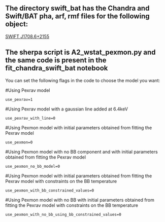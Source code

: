 ## The directory swift_bat has the Chandra and Swift/BAT pha, arf, rmf files for the following object:
[SWIFT J1708.6+2155](https://swift.gsfc.nasa.gov/results/bs105mon/862)


## The sherpa script is A2_wstat_pexmon.py and the same code is present in the fit_chandra_swift_bat notebook

You can set the following flags in the code to choose the model you want:

#Using Pexrav model 

```use_pexrav=1```

#Using Pexrav model with a gaussian line added at 6.4keV

```use_pexrav_with_line=0```

#Using Pexmon model with initial parameters obtained from fitting the Pexrav model

```use_pexmon=0```

#Using Pexmon model with no BB component and with initial parameters obtained from fitting the Pexrav model 

```use_pexmon_no_bb_model=0```

#Using Pexmon model with initial parameters obtained from fitting the Pexrav model with constraints on the BB temperature

```use_pexmon_with_bb_constrained_values=0```

#Using Pexmon model with no BB with initial parameters obtained from fitting the Pexrav model with constraints on the BB temperature

```use_pexmon_with_no_bb_using_bb_constrained_values=0```



